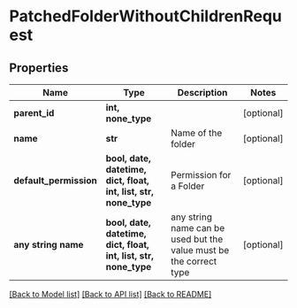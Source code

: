 # PatchedFolderWithoutChildrenRequest


## Properties
Name | Type | Description | Notes
------------ | ------------- | ------------- | -------------
**parent_id** | **int, none_type** |  | [optional] 
**name** | **str** | Name of the folder | [optional] 
**default_permission** | **bool, date, datetime, dict, float, int, list, str, none_type** | Permission for a Folder | [optional] 
**any string name** | **bool, date, datetime, dict, float, int, list, str, none_type** | any string name can be used but the value must be the correct type | [optional]

[[Back to Model list]](../README.md#documentation-for-models) [[Back to API list]](../README.md#documentation-for-api-endpoints) [[Back to README]](../README.md)



